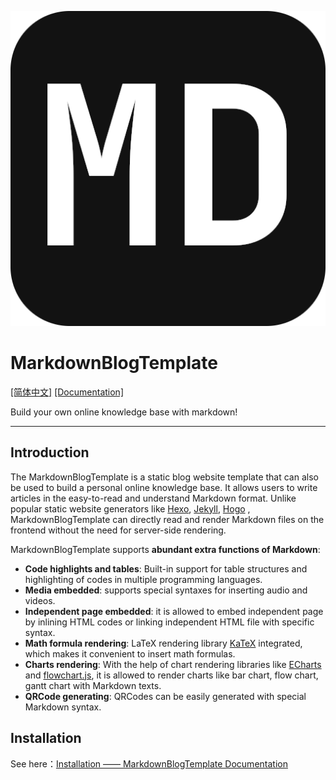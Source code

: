 ![Logo](./src/imgs/favicon.png)

# MarkdownBlogTemplate

[\[简体中文\]](./README_CN.md) [\[Documentation\]](https://bhznjns.github.io/markdown-blog-template/)

Build your own online knowledge base with markdown!

- - -

## Introduction

The MarkdownBlogTemplate is a static blog website template that can also be used to build a personal online knowledge base. It allows users to write articles in the easy-to-read and understand Markdown format. Unlike popular static website generators like  [Hexo](https://hexo.io/zh-cn), [Jekyll](https://jekyllcn.com/docs/home/), [Hogo](https://www.gohugo.org/) , MarkdownBlogTemplate can directly read and render Markdown files on the frontend without the need for server-side rendering.

MarkdownBlogTemplate supports **abundant extra functions of Markdown**:
- **Code highlights and tables**: Built-in support for table structures and highlighting of codes in multiple programming languages.
- **Media embedded**: supports special syntaxes for inserting audio and videos.
- **Independent page embedded**: it is allowed to embed independent page by inlining HTML codes or linking independent HTML file with specific syntax.
- **Math formula rendering**: LaTeX rendering library [KaTeX](https://katex.org/) integrated, which makes it convenient to insert math formulas.
- **Charts rendering**: With the help of chart rendering libraries like [ECharts](https://echarts.apache.org/zh/index.html) and
[flowchart.js](http://flowchart.js.org/), it is allowed to render charts like bar chart, flow chart, gantt chart with Markdown texts.
- **QRCode generating**: QRCodes can be easily generated with  special Markdown syntax.

## Installation

See here：[Installation —— MarkdownBlogTemplate Documentation](todo)
